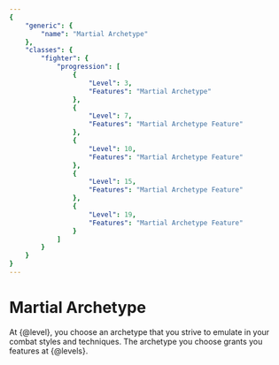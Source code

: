 ```yaml
---
{
	"generic": {
		"name": "Martial Archetype"
	},
	"classes": {
		"fighter": {
			"progression": [
				{
					"Level": 3,
					"Features": "Martial Archetype"
				},
				{
					"Level": 7,
					"Features": "Martial Archetype Feature"
				},
				{
					"Level": 10,
					"Features": "Martial Archetype Feature"
				},
				{
					"Level": 15,
					"Features": "Martial Archetype Feature"
				},
				{
					"Level": 19,
					"Features": "Martial Archetype Feature"
				}
			]
		}
	}
}
---
```

# Martial Archetype
At {@level}, you choose an archetype that you strive to emulate in your combat styles and techniques.
The archetype you choose grants you features at {@levels}.
